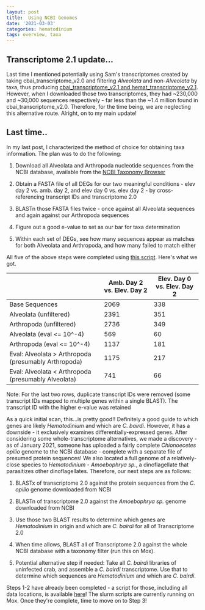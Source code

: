 ```yaml
---
layout: post
title:  Using NCBI Genomes
date: '2021-03-03'
categories: hematodinium
tags: overview, taxa
---
```


## Transcriptome 2.1 update...

Last time I mentioned potentially using Sam's transcriptomes created by taking cbai_transcriptome_v2.0 and filtering _Alveolata_ and non-_Alveolata_ by taxa, thus producing [cbai_transcriptome_v2.1 and hemat_transcriptome_v2.1](https://robertslab.github.io/sams-notebook/2020/06/05/Sequence-Extractions-C.bairdi-Transcriptomes-v2.0-and-v3.0-Excluding-Alveolata-with-MEGAN6-on-Swoose.html). However, when I downloaded those two transcriptomes, they had ~230,000 and ~30,000 sequences respectively - far less than the ~1.4 million found in cbai_transcriptome_v2.0. Therefore, for the time being, we are neglecting this alternative route. Alright, on to my main update!

## Last time..

In my last post, I characterized the method of choice for obtaining taxa information. The plan was to do the following:

1. Download all Alveolata and Arthropoda nucleotide sequences from the NCBI database, available from the [NCBI Taxonomy Browser](https://www.ncbi.nlm.nih.gov/Taxonomy/Browser/wwwtax.cgi)

2. Obtain a FASTA file of all DEGs for our two meaningful conditions - elev day 2 vs. amb. day 2, and elev day 0 vs. elev day 2 - by cross-referencing transcript IDs and transcriptome 2.0

3. BLASTn those FASTA files twice - once against all Alveolata sequences and again against our Arthropoda sequences

4. Figure out a good e-value to set as our bar for taxa determination

5. Within each set of DEGs, see how many sequences appear as matches for both Alveolata and Arthropoda, and how many failed to match either

All five of the above steps were completed using [this script](https://github.com/afcoyle/hemat_bairdii_transcriptome/blob/main/scripts/12_DEG_blast.ipynb). Here's what we got.


|                                                      | Amb. Day 2 vs. Elev. Day 2 | Elev. Day 0 vs. Elev. Day 2 |
|------------------------------------------------------|----------------------------|-----------------------------|
| Base Sequences                                       | 2069                       | 338                         |
| Alveolata (unfiltered)                               | 2391                       | 351                         |
| Arthropoda (unfiltered)                              | 2736                       | 349                         |
| Alveolata (eval <= 10^-4)                            | 569                        | 60                          |
| Arthropoda (eval <= 10^-4)                           | 1137                       | 181                         |
| Eval: Alveolata > Arthropoda (presumably Arthropoda) | 1175                       | 217                         |
| Eval: Alveolata < Arthropoda (presumably Alveolata)  | 741                        | 66                          |


Note: For the last two rows, duplicate transcript IDs were removed (some transcript IDs mapped to multiple genes within a single BLAST). The transcript ID with the higher e-value was retained

As a quick initial scan, this...is pretty good!! Definitely a good guide to which genes are likely _Hematodinium_ and which are _C. bairdi_. However, it has a downside - it exclusively examines differentially-expressed genes. After considering some whole-transcriptome alternatives, we made a discovery - as of January 2021, someone has uploaded a fairly complete _Chionoecetes opilio_ genome to the NCBI database - complete with a separate file of presumed protein sequences! We also located a full genome of a relatively-close species to _Hematodinium_ - _Amoebophrya sp._, a dinoflagellate that parasitizes other dinoflagellates. Therefore, our next steps are as follows:

1. BLASTx of transcriptome 2.0 against the protein sequences from the _C. opilio_ genome downloaded from NCBI

2. BLASTn of transcriptome 2.0 against the _Amoebophrya sp._ genome downloaded from NCBI

3. Use those two BLAST results to determine which genes are _Hematodinium_ in origin and which are _C. bairdi_ for all of Transcriptome 2.0

4. When time allows, BLAST all of Transcriptome 2.0 against the whole NCBI database with a taxonomy filter (run this on Mox).

5. Potential alternative step if needed: Take all _C. bairdi_ libraries of uninfected crab, and assemble a _C. bairdi_ transcriptome. Use that to determine which sequences are _Hematodinium_ and which are _C. bairdi_.

Steps 1-2 have already been completed - a script for those, including all data locations, is available [here](https://github.com/afcoyle/hemat_bairdii_transcriptome/blob/main/scripts/21_ncbi_genome_blasts.ipynb)! The slurm scripts are currently running on Mox. Once they're complete, time to move on to Step 3!

